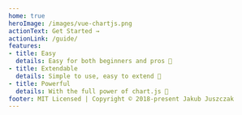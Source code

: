 ```yaml
---
home: true
heroImage: /images/vue-chartjs.png
actionText: Get Started →
actionLink: /guide/
features:
- title: Easy
  details: Easy for both beginners and pros 🙌
- title: Extendable
  details: Simple to use, easy to extend 💪
- title: Powerful
  details: With the full power of chart.js 💯
footer: MIT Licensed | Copyright © 2018-present Jakub Juszczak
---
```

